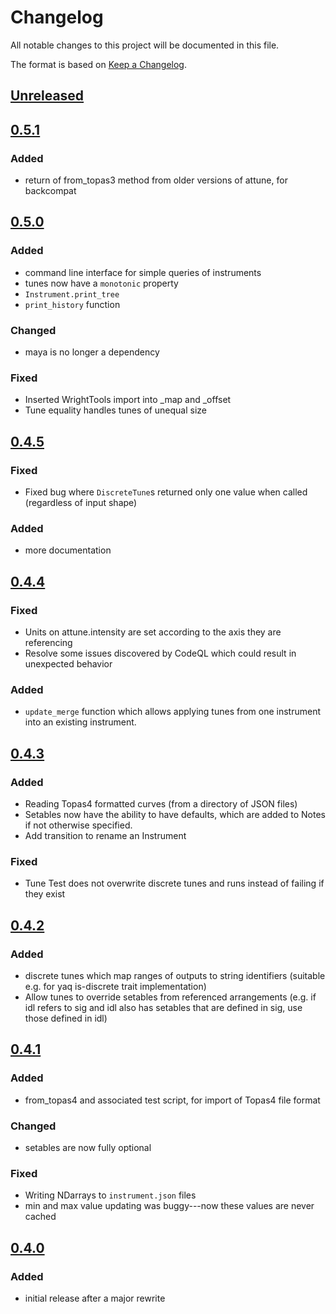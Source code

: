 # Changelog
All notable changes to this project will be documented in this file.

The format is based on [Keep a Changelog](https://keepachangelog.com/).

## [Unreleased]

## [0.5.1]

### Added
- return of from_topas3 method from older versions of attune, for backcompat

## [0.5.0]

### Added
- command line interface for simple queries of instruments
- tunes now have a `monotonic` property
- `Instrument.print_tree`
- `print_history` function

### Changed
- maya is no longer a dependency

### Fixed
- Inserted WrightTools import into _map and _offset
- Tune equality handles tunes of unequal size

## [0.4.5]

### Fixed
- Fixed bug where `DiscreteTune`s returned only one value when called (regardless of input shape) 

### Added
- more documentation

## [0.4.4]

### Fixed
- Units on attune.intensity are set according to the axis they are referencing
- Resolve some issues discovered by CodeQL which could result in unexpected behavior

### Added
- `update_merge` function which allows applying tunes from one instrument into an existing instrument.

## [0.4.3]

### Added
- Reading Topas4 formatted curves (from a directory of JSON files)
- Setables now have the ability to have defaults, which are added to Notes if not otherwise specified.
- Add transition to rename an Instrument

### Fixed
- Tune Test does not overwrite discrete tunes and runs instead of failing if they exist

## [0.4.2]

### Added
- discrete tunes which map ranges of outputs to string identifiers (suitable e.g. for yaq is-discrete trait implementation)
- Allow tunes to override setables from referenced arrangements (e.g. if idl refers to sig and idl also has setables that are defined in sig, use those defined in idl)

## [0.4.1]

### Added
- from_topas4  and associated test script, for import of Topas4 file format 

### Changed
- setables are now fully optional

### Fixed
- Writing NDarrays to `instrument.json` files
- min and max value updating was buggy---now these values are never cached

## [0.4.0]

### Added
- initial release after a major rewrite

[Unreleased]: https://github.com/wright-group/attune/compare/0.5.1...master
[0.5.1]: https://github.com/wright-group/attune/compare/0.5.0...0.5.1
[0.5.0]: https://github.com/wright-group/attune/compare/0.4.5...0.5.0
[0.4.5]: https://github.com/wright-group/attune/compare/0.4.4...0.4.5
[0.4.4]: https://github.com/wright-group/attune/compare/0.4.3...0.4.4
[0.4.3]: https://github.com/wright-group/attune/compare/0.4.2...0.4.3
[0.4.2]: https://github.com/wright-group/attune/compare/0.4.1...0.4.2
[0.4.1]: https://github.com/wright-group/attune/compare/0.4.0...0.4.1
[0.4.0]: https://github.com/wright-group/attune/releases/tag/0.4.0
